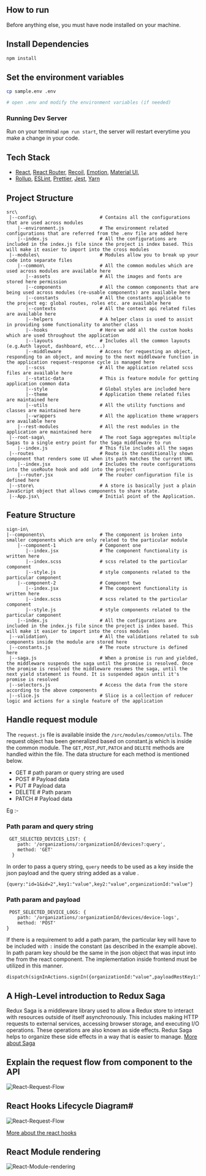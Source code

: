 ## How to run

Before anything else, you must have node installed on your machine.

## Install Dependencies
```bash
npm install
```

## Set the environment variables

```bash
cp sample.env .env

# open .env and modify the environment variables (if needed)
```
### Running Dev Server

Run on your terminal `npm run start`, the server will restart everytime you make a change in your code.

## Tech Stack

- [React](https://reactjs.org/), [React Router](https://reactrouter.com/), [Recoil](https://recoiljs.org/),
  [Emotion](https://emotion.sh/), [Material UI](https://next.material-ui.com/),
- [Rollup](https://rollupjs.org/),
  [ESLint](https://eslint.org/),
  [Prettier](https://prettier.io/), [Jest](https://jestjs.io/),
  [Yarn](https://yarnpkg.com/)
## Project Structure

```
src\
 |--config\                       # Contains all the configurations that are used across modules
    |--environment.js             # The environment related configurations that are referred from the .env file are added here
    |--index.js                   # All the configurations are included in the index.js file since the project is index based. This will make it easier to import into the cross modules
 |--modules\                      # Modules allow you to break up your code into separate files   
    |--common\                    # All the common modules which are used across modules are available here
       |--assets                  # All the images and fonts are stored here permission 
       |--components              # All the common components that are being used across modules (re-usable components) are available here
       |--constants               # All the constants applicable to the project eg: global routes, roles etc. are available here
       |--contexts                # All the context api related files are available here
       |--helpers                 # A helper class is used to assist in providing some functionality to another class
       |--hooks                   # Here we add all the custom hooks which are used throughout the application
       |--layouts                 # Includes all the common layouts (e.g.Auth layout, dashboard, etc...)
       |--middleware              # Access for requesting an object, responding to an object, and moving to the next middleware function in the application request-response cycle is managed here
       |--scss                    # All the application related scss files are available here
       |--static-data             # This is feature module for getting application common data
       |--style                   # Global styles are included here
       |--theme                   # Application theme related files are maintained here
       |--utils                   # All the utility functions and classes are maintained here  
       |--wrappers                # All the application theme wrappers are available here
    |--rest-modules               # All the rest modules in the application are maintained here 
 |--root-saga\                    # The root Saga aggregates multiple Sagas to a single entry point for the Saga middleware to run
    |--index.js                   # This file includes all the sagas
 |--routes                        # Route is the conditionally shown component that renders some UI when its path matches the current URL
    |--index.jsx                  # Includes the route configurations into the useRoute hook and add into the project
    |--router.jsx                 # The router configuration file is defined here
 |--store\                        # A store is basically just a plain JavaScript object that allows components to share state.
 |--App.jsx\                      # Initial point of the Application.
```

## Feature Structure
```
sign-in\
|--components\                    # The component is broken into smaller components which are only related to the particular module
    |--component-1                # Component one
       |--index.jsx               # The component functionality is written here 
       |--index.scss              # scss related to the particular component
       |--style.js                # style components related to the particular component
    |--component-2                # Component two
       |--index.jsx               # The component functionality is written here
       |--index.scss              # scss related to the particular component
       |--style.js                # style components related to the particular component
    |--index.js                   # All the configurations are included in the index.js file since the project is index based. This will make it easier to import into the cross modules
 |--validation\                   # All the validations related to sub components inside the module are stored here
 |--constants.js                  # The route structure is defined here
 |--saga.js                       # When a promise is run and yielded, the middleware suspends the saga until the promise is resolved. Once the promise is resolved the middleware resumes the saga, until the next yield statement is found. It is suspended again until it's promise is resolved 
 |--selectors.js                  # Access the data from the store according to the above components
 |--slice.js                      # Slice is a collection of reducer logic and actions for a single feature of the application
 ```
 
 ## Handle request module

The ```request.js``` file is available inside the ```/src/modules/common/utils```.  The request object has been generalized based on constant.js which is 
inside the common module.  The ```GET,POST,PUT,PATCH``` and ```DELETE``` methods are handled within the file. The data structure for each method is mentioned below.

- GET       # path param or query string are used
- POST      # Payload data
- PUT       # Payload data
- DELETE    # Path param
- PATCH     # Payload data

Eg :-

### Path param and query string
```
 GET_SELECTED_DEVICES_LIST: {
    path: '/organizations/:organizationId/devices?:query',
    method: 'GET'
  }
```
In order to pass a query string, ```query``` needs to be used as a key inside the json payload and the query string added as a value .
```
{query:"id=1&id=2",key1:"value",key2:"value",organizationId:"value"}
```
### Path param and payload
```
 POST_SELECTED_DEVICE_LOGS: {
    path: '/organizations/:organizationId/devices/device-logs',
    method: 'POST'
}
```
If there is a requirement to add a path param, the particular key will have to be included with ```:``` inside the constant (as described in the example above). In path param key should be the same in the json object that was input into the from the react component. The implementation inside frontend must be utilized in this manner.
```
dispatch(signInActions.signIn({organizationId:"value",payloadRestKey1:"value",payloadRestKey2:"value"}));
```

## A High-Level introduction to Redux Saga
Redux Saga is a middleware library used to allow a Redux store to interact with resources outside of itself asynchronously. This includes making HTTP requests to external services, accessing browser storage, and executing I/O operations. These operations are also known as side effects. Redux Saga helps to organize these side effects in a way that is easier to manage. [More about Saga](https://redux-saga.js.org/)

## Explain the request flow from component to the API
![React-Request-Flow](diagrams/React-Request-Flow.svg "React-Request-Flow")

## React Hooks Lifecycle Diagram#
![React-Request-Flow](https://raw.githubusercontent.com/Wavez/react-hooks-lifecycle/master/screenshot.jpg)

[More about the react hooks](https://reactjs.org/docs/hooks-reference.html)

## React Module rendering
![React-Module-rendering](diagrams/React-Module-Rendering.svg "React-Module-rendering")
